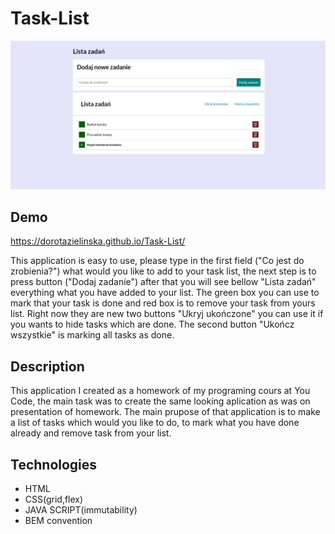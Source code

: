 # Task-List
![Task-List](images/tasks-list-update.png)
## Demo
https://dorotazielinska.github.io/Task-List/

This application is easy to use, please type in the first field ("Co jest do zrobienia?") what would you like to add to your task list, the next step is to
press button ("Dodaj zadanie") after that you will see bellow "Lista zadań" everything what you have added to your list. The green box you can use to mark that your task is done and red box is to remove your task from yours list.
Right now they are new two buttons "Ukryj ukończone" you can use it if you wants to hide tasks which are done. The second button "Ukończ wszystkie" is marking all tasks as done.

## Description
This application I created as a homework of my programing cours at You Code, the main task was to create the same looking aplication as was on 
presentation of homework.
The main prupose of that application is to make a list of tasks which would you like to do, to mark what you have done already and remove task from your
list.

## Technologies
- HTML
- CSS(grid,flex)
- JAVA SCRIPT(immutability)
- BEM convention
